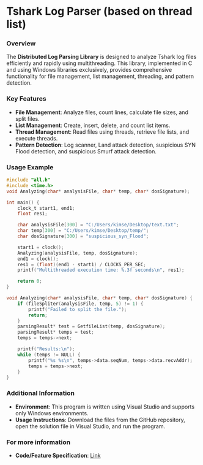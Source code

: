 # Tshark Log Parser (based on thread list)

### Overview

The **Distributed Log Parsing Library** is designed to analyze Tshark log files efficiently and rapidly using multithreading. This library, implemented in C and using Windows libraries exclusively, provides comprehensive functionality for file management, list management, threading, and pattern detection.

### Key Features

- **File Management**: Analyze files, count lines, calculate file sizes, and split files.
- **List Management**: Create, insert, delete, and count list items.
- **Thread Management**: Read files using threads, retrieve file lists, and execute threads.
- **Pattern Detection**: Log scanner, Land attack detection, suspicious SYN Flood detection, and suspicious Smurf attack detection.

### Usage Example

```c
#include "all.h"
#include <time.h>
void Analyzing(char* analysisFile, char* temp, char* dosSignature);

int main() {
    clock_t start1, end1;
    float res1;

    char analysisFile[300] = "C:/Users/kimse/Desktop/text.txt";
    char temp[300] = "C:/Users/kimse/Desktop/temp/";
    char dosSignature[300] = "suspicious_syn_Flood";

    start1 = clock();
    Analyzing(analysisFile, temp, dosSignature);
    end1 = clock();
    res1 = (float)(end1 - start1) / CLOCKS_PER_SEC;
    printf("Multithreaded execution time: %.3f seconds\n", res1);

    return 0;
}

void Analyzing(char* analysisFile, char* temp, char* dosSignature) {
    if (fileSpliter(analysisFile, temp, 5) != 1) {
        printf("Failed to split the file.");
        return;
    }
    parsingResult* test = GetfileList(temp, dosSignature);
    parsingResult* temps = test;
    temps = temps->next;

    printf("Results:\n");
    while (temps != NULL) {
        printf("%s %s\n", temps->data.seqNum, temps->data.recvAddr);
        temps = temps->next;
    }
}

```

### Additional Information

- **Environment**: This program is written using Visual Studio and supports only Windows environments.
- **Usage Instructions**: Download the files from the GitHub repository, open the solution file in Visual Studio, and run the program.

### For more information

- **Code/Feature Specification**:  [Link](https://github.com/kimseongwoo61/Basic-Tshark-log-parser/blob/main/specification.MD)

